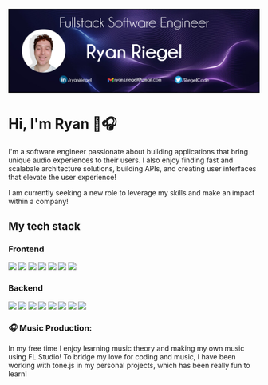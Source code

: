 ![Header](https://github.com/rriegel/rriegel/blob/main/githubCover2.png "Header")

# Hi, I'm Ryan 👋🎧

I'm a software engineer passionate about building applications that bring unique audio experiences to their users. I also enjoy finding fast and scalabale architecture solutions, building APIs, and creating user interfaces that elevate the user experience!

I am currently seeking a new role to leverage my skills and make an impact within a company!

## My tech stack

### Frontend

![](https://img.shields.io/badge/ReactJS-informational?style=flat&color=F7DC6F)
![](https://img.shields.io/badge/HTML-informational?style=flat&color=E74C3C)
![](https://img.shields.io/badge/CSS-informational?style=flat&color=5DADE2)
![](https://img.shields.io/badge/jQuery-informational?style=flat&color=2471A3)
![](https://img.shields.io/badge/Webpack/Babel-informational?style=flat&color=F1C40F)
![](https://img.shields.io/badge/Jest-informational?style=flat&color=D98880)
![](https://img.shields.io/badge/Enzyme-informational?style=flat&color=2ECC71)

### Backend

![](https://img.shields.io/badge/Node.js-informational?style=flat&color=74A95F)
![](https://img.shields.io/badge/Express-informational?style=flat&color=FFFFFF)
![](https://img.shields.io/badge/MySQL-informational?style=flat&color=DD8A00)
![](https://img.shields.io/badge/PostgreSQL-informational?style=flat&color=31648C)
![](https://img.shields.io/badge/MongoDB-informational?style=flat&color=439543)
![](https://img.shields.io/badge/AWS-informational?style=flat&color=2bbc8a)
![](https://img.shields.io/badge/Docker-informational?style=flat&color=2bbc8a)
![](https://img.shields.io/badge/Supertest-informational?style=flat&color=2bbc8a)

### 🎧 Music Production:
In my free time I enjoy learning music theory and making my own music using FL Studio! To bridge my love for coding and music, I have been working with tone.js in my personal projects, which has been really fun to learn!

<!--
**rriegel/rriegel** is a ✨ _special_ ✨ repository because its `README.md` (this file) appears on your GitHub profile.

Here are some ideas to get you started:

- 🔭 I’m currently working on ...
- 🌱 I’m currently learning ...
- 👯 I’m looking to collaborate on ...
- 🤔 I’m looking for help with ...
- 💬 Ask me about ...
- 📫 How to reach me: ...
- 😄 Pronouns: ...
- ⚡ Fun fact: ...
-->
